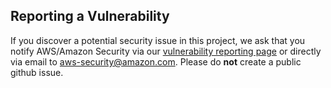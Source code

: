 ## Reporting a Vulnerability

If you discover a potential security issue in this project, we ask that you notify AWS/Amazon Security
via our [vulnerability reporting page](https://aws.amazon.com/security/vulnerability-reporting/) or directly via email to aws-security@amazon.com.
Please do **not** create a public github issue.
